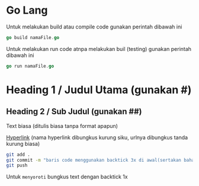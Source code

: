 # Go Lang

Untuk melakukan build atau compile code gunakan perintah dibawah ini
```go
go build namaFile.go
```

Untuk melakukan run code atnpa melakukan buil (testing) gunakan perintah dibawah ini
```go
go run namaFile.go
```

#
#

# Heading 1 / Judul Utama (gunakan #)

## Heading 2 / Sub Judul (gunakan ##)

Text biasa (ditulis biasa tanpa format apapun)

[Hyperlink](https://www.google.com) (nama hyperlink dibungkus kurung siku, urlnya dibungkus tanda kurung biasa)

```bash
git add .
git commit -m "baris code menggunakan backtick 3x di awal(sertakan bahasanya) dan akhir code"
git push
```

Untuk `menyoroti` bungkus text dengan backtick 1x
